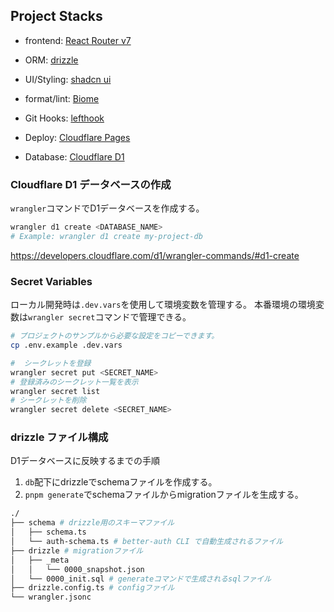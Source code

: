 ## Project Stacks

- frontend: [React Router v7](https://reactrouter.com/home)
- ORM: [drizzle](https://orm.drizzle.team/docs/get-started)
- UI/Styling: [shadcn ui](https://ui.shadcn.com/docs/installation/react-router)
- format/lint: [Biome](https://biomejs.dev/ja/guides/getting-started/)
- Git Hooks: [lefthook](https://lefthook.dev/intro.html)

- Deploy: [Cloudflare Pages](https://developers.cloudflare.com/pages/)
- Database: [Cloudflare D1](https://developers.cloudflare.com/d1/)


### Cloudflare D1 データベースの作成
`wrangler`コマンドでD1データベースを作成する。
```bash
wrangler d1 create <DATABASE_NAME>
# Example: wrangler d1 create my-project-db
```
https://developers.cloudflare.com/d1/wrangler-commands/#d1-create


### Secret Variables
ローカル開発時は`.dev.vars`を使用して環境変数を管理する。
本番環境の環境変数は`wrangler secret`コマンドで管理できる。
```bash
# プロジェクトのサンプルから必要な設定をコピーできます。
cp .env.example .dev.vars

#  シークレットを登録
wrangler secret put <SECRET_NAME>
# 登録済みのシークレット一覧を表示
wrangler secret list
# シークレットを削除
wrangler secret delete <SECRET_NAME>
```

### drizzle ファイル構成
D1データベースに反映するまでの手順
1. `db`配下にdrizzleでschemaファイルを作成する。
2. `pnpm generate`でschemaファイルからmigrationファイルを生成する。

```bash
./
├── schema # drizzle用のスキーマファイル
│   ├── schema.ts 
│   └── auth-schema.ts # better-auth CLI で自動生成されるファイル
├── drizzle # migrationファイル
│   ├── _meta
│   │   └── 0000_snapshot.json
│   └── 0000_init.sql # generateコマンドで生成されるsqlファイル
├── drizzle.config.ts # configファイル
└── wrangler.jsonc
```